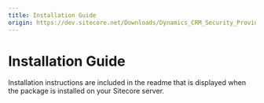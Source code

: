 ```yaml
---
title: Installation Guide
origin: https://dev.sitecore.net/Downloads/Dynamics_CRM_Security_Provider/2_1/Dynamics_CRM_Security_Provider_2_1_2/Installation_Guide
---
```


# Installation Guide

Installation instructions are included in the readme that is displayed when the package is installed on your Sitecore server.